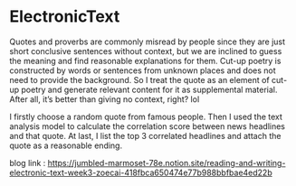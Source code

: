 # ElectronicText

Quotes and proverbs are commonly misread by people since they are just short conclusive sentences without context, but we are inclined to guess the meaning and find reasonable explanations for them. Cut-up poetry is constructed by words or sentences from unknown places and does not need to provide the background. So I treat the quote as an element of cut-up poetry and generate relevant content for it as supplemental material. After all, it’s better than giving no context, right?  lol

I firstly choose a random quote from famous people. Then I used the text analysis model to calculate the correlation score between news headlines and that quote. At last, I list the top 3 correlated headlines and attach the quote as a reasonable ending.

blog link : https://jumbled-marmoset-78e.notion.site/reading-and-writing-electronic-text-week3-zoecai-418fbca650474e77b988bbfbae4ed22b
